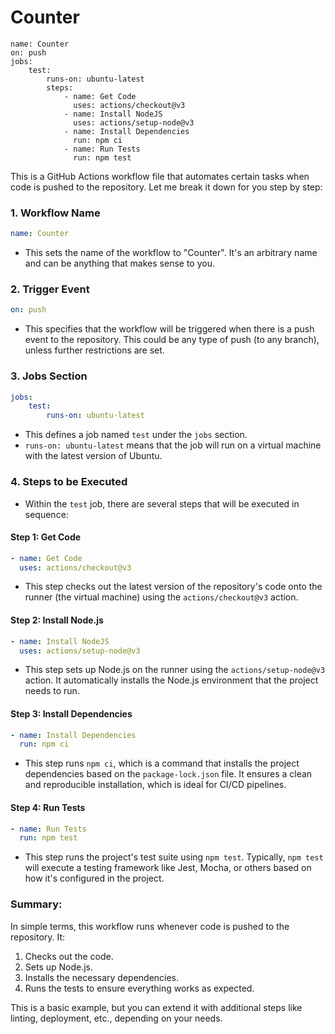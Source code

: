 # Counter

```
name: Counter
on: push
jobs:
    test:
        runs-on: ubuntu-latest
        steps:
            - name: Get Code
              uses: actions/checkout@v3
            - name: Install NodeJS
              uses: actions/setup-node@v3
            - name: Install Dependencies
              run: npm ci
            - name: Run Tests
              run: npm test
```
This is a GitHub Actions workflow file that automates certain tasks when code is pushed to the repository. Let me break it down for you step by step:

### 1. **Workflow Name**
   ```yaml
   name: Counter
   ```
   - This sets the name of the workflow to "Counter". It's an arbitrary name and can be anything that makes sense to you.

### 2. **Trigger Event**
   ```yaml
   on: push
   ```
   - This specifies that the workflow will be triggered when there is a push event to the repository. This could be any type of push (to any branch), unless further restrictions are set.

### 3. **Jobs Section**
   ```yaml
   jobs:
       test:
           runs-on: ubuntu-latest
   ```
   - This defines a job named `test` under the `jobs` section.
   - `runs-on: ubuntu-latest` means that the job will run on a virtual machine with the latest version of Ubuntu.

### 4. **Steps to be Executed**
   - Within the `test` job, there are several steps that will be executed in sequence:

#### Step 1: Get Code
   ```yaml
   - name: Get Code
     uses: actions/checkout@v3
   ```
   - This step checks out the latest version of the repository's code onto the runner (the virtual machine) using the `actions/checkout@v3` action.

#### Step 2: Install Node.js
   ```yaml
   - name: Install NodeJS
     uses: actions/setup-node@v3
   ```
   - This step sets up Node.js on the runner using the `actions/setup-node@v3` action. It automatically installs the Node.js environment that the project needs to run.

#### Step 3: Install Dependencies
   ```yaml
   - name: Install Dependencies
     run: npm ci
   ```
   - This step runs `npm ci`, which is a command that installs the project dependencies based on the `package-lock.json` file. It ensures a clean and reproducible installation, which is ideal for CI/CD pipelines.

#### Step 4: Run Tests
   ```yaml
   - name: Run Tests
     run: npm test
   ```
   - This step runs the project's test suite using `npm test`. Typically, `npm test` will execute a testing framework like Jest, Mocha, or others based on how it's configured in the project.

### Summary:
In simple terms, this workflow runs whenever code is pushed to the repository. It:
1. Checks out the code.
2. Sets up Node.js.
3. Installs the necessary dependencies.
4. Runs the tests to ensure everything works as expected.

This is a basic example, but you can extend it with additional steps like linting, deployment, etc., depending on your needs.